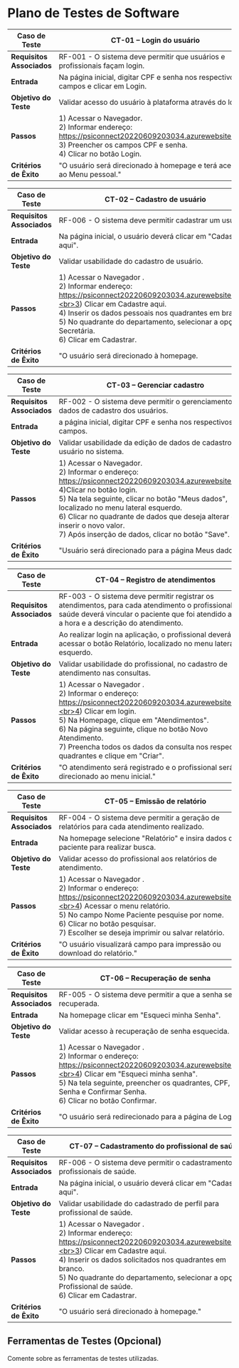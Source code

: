 # Plano de Testes de Software

|Caso de Teste |CT-01 – Login do usuário |
|--------------------|-----------------------------------------------------------------------------------------------------------------------|
|**Requisitos Associados** | RF-001 - O sistema deve permitir que usuários e profissionais façam login.|
|**Entrada** | Na página inicial, digitar CPF e senha nos respectivos campos e clicar em Login. |
|**Objetivo do Teste** | Validar acesso do usuário à plataforma através do login. |
|**Passos** | 1) Acessar o Navegador. <br>2) Informar endereço: https://psiconnect20220609203034.azurewebsites.net/. <br>3) Preencher os campos CPF e senha.<br>4) Clicar no botão Login. |
|**Critérios de Êxito** | "O usuário será direcionado à homepage e terá acesso ao Menu pessoal." |

|Caso de Teste |CT-02 – Cadastro de usuário |
|--------------------|-----------------------------------------------------------------------------------------------------------------------|
|**Requisitos Associados** | RF-006 - O sistema deve permitir cadastrar um usuário. |
|**Entrada** | Na página inicial, o usuário deverá clicar em "Cadastre aqui".  |
|**Objetivo do Teste** | Validar usabilidade do cadastro de usuário. |
|**Passos** | 1) Acessar o Navegador .<br>2) Informar endereço: https://psiconnect20220609203034.azurewebsites.net/.<br>3) Clicar em Cadastre aqui.<br>4) Inserir os dados pessoais nos quadrantes em branco.<br>5) No quadrante do departamento, selecionar a opção Secretária.<br>6) Clicar em Cadastrar. |
|**Critérios de Êxito** | "O usuário será direcionado à homepage. |

|Caso de Teste |CT-03 – Gerenciar cadastro |
|--------------------|-----------------------------------------------------------------------------------------------------------------------|
|**Requisitos Associados** | RF-002 - O sistema deve permitir o gerenciamento dos dados de cadastro dos usuários.|
|**Entrada** | a página inicial, digitar CPF e senha nos respectivos campos. |
|**Objetivo do Teste** | Validar usabilidade da edição de dados de cadastro do usuário no sistema. |
|**Passos** | 1) Acessar o Navegador. <br>2) Informar o endereço: https://psiconnect20220609203034.azurewebsites.net/. <br>4)Clicar no botão login.<br>5) Na tela seguinte, clicar no botão "Meus dados", localizado no menu lateral esquerdo.<br>6) Clicar no quadrante de dados que deseja alterar e inserir o novo valor.<br>7) Após inserção de dados, clicar no botão "Save".<br> |
|**Critérios de Êxito** | "Usuário será direcionado para a página Meus dados." |

|Caso de Teste |CT-04 – Registro de atendimentos |
|--------------------|-----------------------------------------------------------------------------------------------------------------------|
|**Requisitos Associados** | RF-003 - O sistema deve permitir registrar os atendimentos, para cada atendimento o profissional de saúde deverá vincular o paciente que foi atendido ao dia, a hora e a descrição do atendimento. |
|**Entrada** | Ao realizar login na aplicação, o profissional deverá acessar o botão Relatório, localizado no menu lateral esquerdo.
|**Objetivo do Teste** | Validar usabilidade do profissional, no cadastro de atendimento nas consultas. |
|**Passos** | 1) Acessar o Navegador .<br>2) Informar o endereço: https://psiconnect20220609203034.azurewebsites.net/.<br>4) Clicar em login.<br>5) Na Homepage, clique em  "Atendimentos".<br>6) Na página seguinte, clique no botão Novo Atendimento.<br>7) Preencha todos os dados da consulta nos respectivos quadrantes e clique em "Criar".
|**Critérios de Êxito** | "O atendimento será registrado e o profissional será direcionado ao menu inicial." |

|Caso de Teste |CT-05 – Emissão de relatório |
|--------------------|-----------------------------------------------------------------------------------------------------------------------|
|**Requisitos Associados** | RF-004 - O sistema deve permitir a geração de relatórios para cada atendimento realizado. |
|**Entrada** | Na homepage selecione "Relatório" e insira dados do paciente para realizar busca. |
|**Objetivo do Teste** | Validar acesso do profissional aos relatórios de atendimento. |
|**Passos** | 1) Acessar o Navegador .<br>2) Informar o endereço: https://psiconnect20220609203034.azurewebsites.net/.<br>4) Acessar o menu relatório.<br>5) No campo Nome Paciente pesquise por nome.<br>6) Clicar no botão pesquisar.<br>7) Escolher se deseja imprimir ou salvar relatório. |
|**Critérios de Êxito** | "O usuário visualizará campo para impressão ou download do relatório." |

|Caso de Teste |CT-06 – Recuperação de senha |
|--------------------|-----------------------------------------------------------------------------------------------------------------------|
|**Requisitos Associados** | RF-005 - O sistema deve permitir a que a senha seja recuperada. |
|**Entrada** | Na homepage clicar em "Esqueci minha Senha". |
|**Objetivo do Teste** | Validar acesso à recuperação de senha esquecida. |
|**Passos** | 1) Acessar o Navegador .<br>2) Informar o endereço: https://psiconnect20220609203034.azurewebsites.net/.<br>4) Clicar em "Esqueci minha senha".<br>5) Na tela seguinte, preencher os quadrantes, CPF, Nova Senha e Confirmar Senha.<br>6) Clicar no botão Confirmar. |
|**Critérios de Êxito** | "O usuário será redirecionado para a página de Login." |

|Caso de Teste |CT-07 – Cadastramento do profissional de saúde|
|--------------------|-----------------------------------------------------------------------------------------------------------------------|
|**Requisitos Associados** | RF-006 - O sistema deve permitir o cadastramento de profissionais de saúde. |
|**Entrada** | Na página inicial, o usuário deverá clicar em "Cadastre aqui".  |
|**Objetivo do Teste** | Validar usabilidade do cadastrado de perfil para profissional de saúde. |
|**Passos** | 1) Acessar o Navegador .<br>2) Informar endereço: https://psiconnect20220609203034.azurewebsites.net/.<br>3) Clicar em Cadastre aqui.<br>4) Inserir os dados solicitados nos quadrantes em branco.<br>5) No quadrante do departamento, selecionar a opção Profissional de saúde.<br>6) Clicar em Cadastrar. |
|**Critérios de Êxito** | "O usuário será direcionado à homepage." |

## Ferramentas de Testes (Opcional)

Comente sobre as ferramentas de testes utilizadas.
